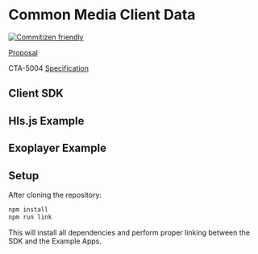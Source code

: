 # Common Media Client Data

[![Commitizen friendly](https://img.shields.io/badge/commitizen-friendly-brightgreen.svg)](http://commitizen.github.io/cz-cli/)

[Proposal](https://github.com/cta-wave/common-media-client-data)

CTA-5004
[Specification](https://github.com/cta-wave/common-media-client-data)

## Client SDK

## Hls.js Example

## Exoplayer Example

## Setup

After cloning the repository:

```bash
npm install
npm run link
```

This will install all dependencies and perform proper linking between the SDK and the Example Apps.
